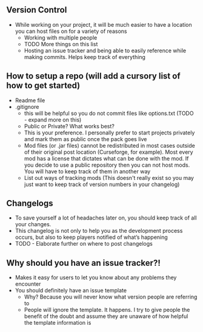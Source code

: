 ## Version Control 
- While working on your project, it will be much easier to have a location you can host files on for a variety of reasons
    - Working with multiple people
    - TODO More things on this list
    - Hosting an issue tracker and being able to easily reference while making commits. Helps keep track of everything


## How to setup a repo (will add a cursory list of how to get started)
- Readme file
- .gitignore
    - this will be helpful so you do not commit files like options.txt (TODO - expand more on this)
    - Public or Private? What works best?
    - This is your preference. I personally prefer to start projects privately and mark them as public once the pack goes live
    - Mod files (or .jar files) cannot be redistributed in most cases outside of their original post location (Curseforge, for example). Most every mod has a license that dictates what can be done with the mod. If you decide to use a public repository then you can not host mods. You will have to keep track of them in another way
    - List out ways of tracking mods (This doesn't really exist so you may just want to keep track of version numbers in your changelog)


## Changelogs
- To save yourself a lot of headaches later on, you should keep track of all your changes. 
- This changelog is not only to help you as the development process occurs, but also to keep players notified of what’s happening
- TODO - Elaborate further on where to post changelogs


## Why should you have an issue tracker?!
- Makes it easy for users to let you know about any problems they encounter
- You should definitely have an issue template
    - Why? Because you will never know what version people are referring to
    - People will ignore the template. It happens. I try to give people the benefit of the doubt and assume they are unaware of how helpful the template information is
